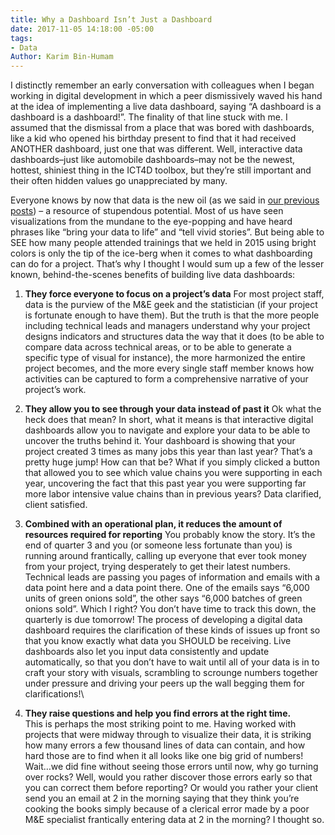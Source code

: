 ```yaml
---
title: Why a Dashboard Isn’t Just a Dashboard
date: 2017-11-05 14:18:00 -05:00
tags:
- Data
Author: Karim Bin-Humam
---
```


I distinctly remember an early conversation with colleagues when I began working in digital development in which a peer dismissively waved his hand at the idea of implementing a live data dashboard, saying “A dashboard is a dashboard is a dashboard!”. The finality of that line stuck with me. I assumed that the dismissal from a place that was bored with dashboards, like a kid who opened his birthday present to find that it had received ANOTHER dashboard, just one that was different. Well, interactive data dashboards–just like automobile dashboards–may not be the newest, hottest, shiniest thing in the ICT4D toolbox, but they’re still important and their often hidden values go unappreciated by many.

Everyone knows by now that data is the new oil (as we said in [our previous posts](https://dai-global-digital.com/tags/?tag=data-management-series)) – a resource of stupendous potential. Most of us have seen visualizations from the mundane to the eye-popping and have heard phrases like “bring your data to life” and “tell vivid stories”. But being able to SEE how many people attended trainings that we held in 2015 using bright colors is only the tip of the ice-berg when it comes to what dashboarding can do for a project. That’s why I thought I would sum up a few of the lesser known, behind-the-scenes benefits of building live data dashboards:

1. **They force everyone to focus on a project’s data**
   For most project staff, data is the purview of the M&E geek and the statistician (if your project is fortunate enough to have them). But the truth is that the more people including technical leads and managers understand why your project designs indicators and structures data the way that it does (to be able to compare data across technical areas, or to be able to generate a specific type of visual for instance), the more harmonized the entire project becomes, and the more every single staff member knows how activities can be captured to form a comprehensive narrative of your project’s work.
2. **They allow you to see through your data instead of past it**
   Ok what the heck does that mean? In short, what it means is that interactive digital dashboards allow you to navigate and explore your data to be able to uncover the truths behind it. Your dashboard is showing that your project created 3 times as many jobs this year than last year? That’s a pretty huge jump! How can that be? What if you simply clicked a button that allowed you to see which value chains you were supporting in each year, uncovering the fact that this past year you were supporting far more labor intensive value chains than in previous years? Data clarified, client satisfied.

3. **Combined with an operational plan, it reduces the amount of resources required for reporting**
You probably know the story. It’s the end of quarter 3 and you (or someone less fortunate than you) is running around frantically, calling up everyone that ever took money from your project, trying desperately to get their latest numbers. Technical leads are passing you pages of information and emails with a data point here and a data point there. One of the emails says “6,000 units of green onions sold”, the other says “6,000 batches of green onions sold”. Which I right? You don’t have time to track this down, the quarterly is due tomorrow! The process of developing a digital data dashboard requires the clarification of these kinds of issues up front so that you know exactly what data you SHOULD be receiving. Live dashboards also let you input data consistently and update automatically, so that you don’t have to wait until all of your data is in to craft your story with visuals, scrambling to scrounge numbers together under pressure and driving your peers up the wall begging them for clarifications!\\

4. **They raise questions and help you find errors at the right time.**\
   This is perhaps the most striking point to me. Having worked with projects that were midway through to visualize their data, it is striking how many errors a few thousand lines of data can contain, and how hard those are to find when it all looks like one big grid of numbers! Wait…we did fine without seeing those errors until now, why go turning over rocks? Well, would you rather discover those errors early so that you can correct them before reporting? Or would you rather your client send you an email at 2 in the morning saying that they think you’re cooking the books simply because of a clerical error made by a poor M&E specialist frantically entering data at 2 in the morning? I thought so.